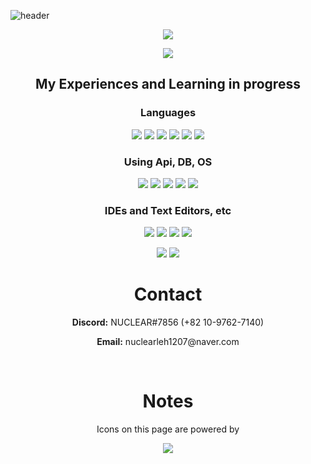![header](https://capsule-render.vercel.app/api?type=waving&color=auto&height=300&section=header&text=Lee%20Eul%20Ho&fontSize=40)

<p align="center">
    <img src="https://github-readme-stats.vercel.app/api?username=LeeEulHo&count_private=true&show_icons=true">
 </p>
 <p align="center">
    <img src="https://github-readme-stats.vercel.app/api/top-langs/?username=LeeEulHo&theme=blue-green">
 </p>

<h2 align="center">My Experiences and Learning in progress</h2>
<h3 align="center">Languages</h3>
<p align="center">
    <img src="https://img.shields.io/badge/java-%23404d59.svg?style=for-the-badge&logoColor=%#E34F26"/>
    <img src="https://img.shields.io/badge/C%20Sharp-%23404d59.svg?style=for-the-badge&logo=Csharp&logoColor=%#E34F26"/>
    <img src="https://img.shields.io/badge/python-%23404d59?style=for-the-badge&logo=python&logoColor=%#3776AB"/>
    <img src="https://img.shields.io/badge/javascript-%23404d59.svg?style=for-the-badge&logo=javascript&logoColor=%#F7DF1E"/>
    <img src="https://img.shields.io/badge/css-%23404d59.svg?style=for-the-badge&logo=css3&logoColor=%#1572B6"/>
    <img src="https://img.shields.io/badge/html-%23404d59.svg?style=for-the-badge&logo=html5&logoColor=%#E34F26"/>
</p>

<h3 align="center">Using Api, DB, OS</h3>
<p align="center">
    <img src="https://img.shields.io/badge/Discord%20API-%23404d59?style=for-the-badge&logo=Discord&logoColor=%#5865F2"/>
    <img src="https://img.shields.io/badge/aws-%23404d59.svg?style=for-the-badge&logo=Amazon&logoColor=%#E34F26"/>
    <img src="https://img.shields.io/badge/mysql-%23404d59?style=for-the-badge&logo=mysql&logoColor=%#5865F2"/>
    <img src="https://img.shields.io/badge/Windows-%23404d59?style=for-the-badge&logo=windows&logoColor=%#0078D6"/>
    <img src="https://img.shields.io/badge/mac-%23404d59.svg?style=for-the-badge&logo=apple&logoColor=%#E34F26"/>
</p>

<h3 align="center">IDEs and Text Editors, etc</h3>
<p align="center">
    <img src="https://img.shields.io/badge/MS%20Visual%20Studio%20Code-%23404d59.svg?style=for-the-badge&logo=visualstudiocode&logoColor=%#007ACC"/>
    <img src="https://img.shields.io/badge/Android%20Studio-%23404d59.svg?style=for-the-badge&logo=android&logoColor=%#E34F26"/>
    <img src="https://img.shields.io/badge/Eclipse(java)-%23404d59.svg?style=for-the-badge&logo=eclipse&logoColor=%#E34F26"/>
    <img src="https://img.shields.io/badge/unity-%23404d59.svg?style=for-the-badge&logo=unity&logoColor=%#E34F26"/>
</p>
<p align="center">
    <img src="https://img.shields.io/badge/Visual%20Studio-%23404d59.svg?style=for-the-badge&logo=visualstudio&logoColor=%#E34F26"/>
    <img src="https://img.shields.io/badge/Google%20Colab-%23404d59.svg?style=for-the-badge&logo=googlecolab&logoColor=%#E34F26"/>
</p>

<h1 align="center">Contact</h1>
<p align="center">
    <b>Discord:</b> NUCLEAR#7856 (+82 10-9762-7140)
</p>
<p align="center">
    <b>Email:</b> nuclearleh1207@naver.com
</p></br>


<h1 align="center">Notes</h4>
<p align="center">
    Icons on this page are powered by <br/>
</p>
<p align="center">
    <img src="https://img.shields.io/badge/shields.io-%23404d59.svg?style=for-the-badge&logo=shields.io&logoColor=%#000000"/>
</p>
